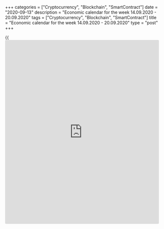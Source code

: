 +++
categories = ["Cryptocurrency", "Blockchain", "SmartContract"]
date = "2020-09-13"
description = "Economic calendar for the week 14.09.2020 - 20.09.2020"
tags = ["Cryptocurrency", "Blockchain", "SmartContract"]
title = "Economic calendar for the week 14.09.2020 - 20.09.2020"
type = "post"
+++

{{<iframe id="large-banner" src="https://www.bounty.group/#slide=20.0" width="100%" height="600" scrolling="no" style="border: 0px solid rgb(216, 221, 230); border-radius: 3px;">}}

September 13, 2020

September 13, 2020

Economic [calendar](https://www.fintechee.com/web-trader/) for the week 14.09.2020 – 20.09.2020Jana Kane

##  **Review of the main events of the Forex economic [calendar](https://www.fintechee.com/web-trader/) for the
next trading week (14.09.2020 – 20.09.2020)**

 **Trading on key Forex [news](https://www.letsplayfx.com/blog/forex-news-website/): next week we are expecting the publication
of important macro statistics from China, Great Britain, US, New
Zealand, Australia, Canada, as well as the result of the voting in the
British Parliament on Brexit and meetings of the central banks of Great
Britain, Japan, and the US.**

The dollar has strengthened, and the American stock indices have
declined by the end of last week, and, this is the second week of the
strengthening of the dollar and the fall of stock indices. Their inverse
correlation is still observed.

One of the most important events of the past week was the ECB meeting.
The central bankers decided to leave interest rates unchanged at 0.00%
(for major refinancing operations) and -0.50% (deposit rate). The ECB
also left the volume of asset purchases  under the PEPP program at 1.350
billion euros and confirmed its intention to continue buying assets
under this program until the end of June 2021. Euro quotes skyrocketed,
but only after it became known that ECB leaders believe that there is no
need to overreact to the euro's rise.

The EUR/USD pair rose to an intra-week high near 1.1917, but then
declined almost returning to last week's opening price near 1.1840.

Still, the dollar remains vulnerable amid the Fed's stimulus [policy](https://www.fintechee.com/policy/), the
steady progress of the US coronavirus pandemic and political uncertainty
ahead of the November presidential election, and its current gain can be
a correction after a sharp decline over the previous 4 months.

Next week, three of the world's largest central banks (Bank of England,
Bank of Japan and the Fed) will hold their regular meetings and decide
on the interest rates. Economists do not expect the leaders of these
banks to make any changes to the current monetary [policy](https://www.fintechee.com/policy/), although
unexpected decisions are also possible. Any movements or signals in the
direction of further easing of the policies of these banks will cause
increased volatility in the financial markets and weakening of GBP, JPY,
or USD, respectively.

Investors will also pay attention to the publication of important macro
statistics on China, UK, US, New Zealand, Australia, Canada, as well as
the results of the vote in the British parliament on Brexit scheduled
for Monday.

 **Traders should pay attention to the publication of the following
macro indicators:**

 ***during the coming week, new events may be added to the [calendar](https://www.fintechee.com/web-trader/) and
/ or some scheduled events may be canceled**

 ****** **GMT time**

###  **Monday, September 14**

###  **GBP Inflation report (exact time unknown)**

Head of the Bank of England and members of the Monetary Policy Committee
of the Bank of England will speak in parliament with comments on the
current economic situation and economic outlook. At this time, the
volatility in trading on the pound may rise sharply. Apart from GDP, one
of the main reference points for the Bank of England regarding the
prospects for monetary [policy](https://www.fintechee.com/policy/) in the UK is the inflation rate. If the
tone of the report is soft, the British stock market will gain support
and the pound will decline. Conversely, tough rhetoric of the Bank of
England representatives regarding inflation control implying an increase
in the interest rate in the UK will lead to the strengthening of the
pound.

###  **GBP Brexit vote in the British parliament (exact time unknown)**

British Prime Minister Johnson's press secretary said last week that the
country is still ready to make a deal with the EU. “We need to make
progress on the domestic market bill so that it can be included in the
law early next year,” he said. When asked if he thought parliament would
support the bill, he said he hoped parliament understood the importance
of preserving the domestic market.

Meanwhile, in relation to this law, the European Commission has already
addressed the British government with a warning that if the UK passes
the bill on the domestic market, it would be a serious violation of the
provisions of the Brexit treaty and the Northern Ireland Protocol and
urged the British government to abandon the provisions of the bill.

On Monday, the British parliament is likely to consider all [options](https://www.fixpro.org/post/options-liquidity/)
regarding the prospects for a Brexit deal with the EU. If parliament
approves this plan, the likelihood of a hard Brexit will increase
sharply, which will negatively affect the pound quotes.

###  **Tuesday, September 15**

###  **01:30 AUD Minutes of the September meeting of the RB of
Australia**

This document is published two weeks after the meeting and the decision
on the interest rate. If the RBA positively assesses the state of the
labor market in the country, the rate of GDP growth, and also shows a
hawkish attitude towards the inflation forecast in the economy, the
markets regard this as a higher probability of a rate hike at the next
meeting, which is a positive factor for the AUD. The bank's soft
rhetoric regarding, above all, inflation puts pressure on the AUD.

At its September meeting, the central bank kept its current monetary
[policy](https://www.fintechee.com/policy/) unchanged. The key interest rate of the RBA was kept at a record
low level of 0.25%, and the target yield on 3-year government bonds was
also left at the level of 0.25%. The decision to lower the rate and
determine the current target level of government bond yields was made at
the previous unscheduled RBA meeting on March 19 in order to support
businesses and Australian citizens amid the rapid spread of the
coronavirus pandemic. The country's government was also forced to
introduce a social distancing regime, suspend businesses and close
borders to international traffic.

“Substantial uncertainty remains about the short-term outlook for the
Australian economy,” Head of the RBA Philip Lowe said after the bank
meeting, adding that “the board will not raise rates until there is
progress towards full employment and confidence that inflation will
stabilize in the target range of 2-3%". In his opinion, "there are no
serious arguments in favor of tightening monetary [policy](https://www.fintechee.com/policy/) in the short
term," and "some time will pass before interest rates rise."

Nevertheless, if the published minutes contain unexpected information
concerning the issues of the RBA's monetary [policy](https://www.fintechee.com/policy/), the volatility in
the AUD quotes will increase.

###  **02:00** **CNY Retail Sales Index**

This index is published monthly by the National Bureau of Statistics of
China and measures the total retail sales and cash proceeds. The index
is often considered an indicator of consumer confidence and economic
well-being and reflects the health of the retail sector in the near
term. A rise in the index is usually positive for the CNY; a decrease in
the indicator will negatively affect CNY. The previous value of the
index (in annual [terms](https://www.fintechee.com/terms/)) was -1.1% (after an increase of +8% in the last
months of 2019 and a fall of -20.5% in January 2020). Outlook: In
August, retail sales in China fell by -1.4%, which indicates a weak
recovery after a strong fall in February-March this year. If the data
turns out to be even weaker, the CNY will decline.

###  **06:00 GBP Report on the average wages of the British for the last
3 months. Unemployment rate**

Every month, the UK Office for National Statistics (ONS) publishes a
report on average wages covering the last 3 months, with and and without
bonuses.

This report is a key short-term indicator of the dynamics of changes in
the level of wages of employees in the UK. Wages growth is positive for
the GBP, while a low reading is negative. Forecast: the September report
suggests that the average wages with bonuses decreased over the last
calculated 3 months (May-July) by -1.1% (against -1.2%, -0.3%, +1.0 %,
+2.4%, +2.8%, +3.1%, +2.9%, +3.2%, +3.2% in previous periods); without
bonuses - by -0.6% (against -0.2%, +0.7%, +1.7%, +2.7%, +2.9%, +3.1%,
+3.2%, +3.4%, +3.5% in previous periods). Thus, the indicator is
expected to be below the average values. If the data turns out to be
better than forecast, the pound is likely to strengthen in the foreign
exchange market in the short term. Data worse than expected will
negatively affect the pound.

Also at this time, the office publishes data on unemployment in the UK.
It is expected that in the 3 months from May to July, unemployment was
at the level of 3.9% (against 3.9%, 3.9%, 3.9%, 3.9%, 4.0%, 3.9% and
3.8% in previous periods). Since 2012, the UK unemployment rate has
steadily declined (from 8.0% in September 2012). This is a positive
factor for the pound, while unemployment growth is a negative factor.

If the data from the UK labor market turn out to be worse than the
forecast and / or the previous value, then the pound will be under
pressure.

In any case, at the time of the publication of data from the British
labor market, an increase in volatility in the pound quotes and on the
London Stock Exchange is expected.

###  **Wednesday, September 16**

###  **06:00 GBP Consumer Price Index. Core Consumer Price Index**

Consumer Price Index (CPI) reflects the dynamics of retail prices for a
group of goods and services that make up the British consumer basket.
CPI is a key indicator of inflation. Its publication causes active
movement of the pound in the foreign exchange market, as well as the
London Stock Exchange FTSE100 index.

In the previous reporting month (July), the growth in consumer inflation
(in annual [terms](https://www.fintechee.com/terms/)) amounted to 1.0%.

Forecast for August: +1.3% (annualized). This value is unlikely to
provide significant support to the pound. Indicator value below the
forecast could provoke a weakening of the pound, as low inflation will
force the Bank of England to adhere to a soft monetary [policy](https://www.fintechee.com/policy/).

Core CPI is published by the Office for National Statistics and
determines the price change of a selected basket of goods and services
(excluding food and energy) for a given period. It is a key indicator
for assessing inflation and changes in purchasing preferences. A
positive result strengthens the GBP, a negative result weakens it.

In July, Core CPI (in annual [terms](https://www.fintechee.com/terms/)) increased by +1.8%. The publication
of the indicator is likely to have a positive effect on the pound if its
value is higher than the forecast and the previous value. Outlook for
August: +1.4% (annualized). The indicator reading below the forecast and
previous values ​​may provoke a weakening of the pound.

###  **12:30 USD Retail sales (ex Autos). Retail control group**

This report (Core Retail Sales Ex Autos) reflects the total sales of
retailers of all sizes and types, excluding car dealerships. Changes in
retail sales are the main indicator of consumer spending. The report is
leading, and in the future the data may be strongly revised. A high
result strengthens the US dollar, a low one weakens it. A relative
decrease in the indicator may have a short-term negative impact on the
dollar, while an increase in the indicator will have a positive effect
on the USD. In the previous month (July), the indicator increased by
+1.9% (against a decline of -17.2% in April, -4.5% in March, -0.4% in
February).

Retail sales is the main indicator of consumer spending in the United
States showing changes in retail sales. The Retail Control Group metric
measures volume across the entire retail industry and is used to
calculate price indices for most products. A strong result strengthens
the US dollar, and vice versa, a weak report weakens the dollar. A
slight increase in indicators is unlikely to accelerate the growth of
the dollar. Data worse than the values ​​of the previous period (+1.4%
in July, +5.6% in June, +11% in May, -15.3% in April, +1.7% in March,
0.0% in January and in February) will negatively affect the dollar in
the short term.

###  **12:30 CAD Consumer Price Indices in Canada**

Core Consumer Price Index (Core CPI) from the Bank of Canada reflects
the dynamics of the retail prices of the corresponding basket of goods
and services (excluding fruits, vegetables, gasoline, fuel oil, natural
gas, mortgage interest, intercity transport, and tobacco products). The
target inflation rate for the Bank of Canada is in the range of 1-3%.
The rise in CPI is a harbinger of a rate hike and a positive factor for
the CAD. Core Consumer Price Index rose in July by +0.7% (in annual
[terms](https://www.fintechee.com/terms/)), in May - by +0.7%, and in April - by +1.2%. If the August data
turns out to be worse than the previous values, it will negatively
affect the CAD. Better-than-forecast data and above previous values
​​will strengthen the Canadian dollar.

Outlook for August: CPI will come out with a value of +0.9% (in annual
[terms](https://www.fintechee.com/terms/)).

###  **18:00 USD The Fed's decision on the interest rate. Summary of
Economic Projections from the US Federal Open Market Committee. The
Fed's Comments on Monetary Policy**

Following two meetings in March, the Fed cut its interest rate to 0.25%
from 1.75% in February and announced the allocation of $700 billion for
the purchase of US government bonds and mortgage-backed securities.
Subsequently, the Fed has repeatedly announced additional measures to
support the American economy and inject cheap liquidity into the
financial system. Usually, with the easing of monetary [policy](https://www.fintechee.com/policy/), the
national currency becomes cheaper and its quotations go down.

In recent months, the dollar has been declining as [investor](https://www.fintechee.com/tutorial-for-forex-trading/investor-mode/)s are
withdrawing funds from defensive assets, buying riskier and more
profitable assets of the stock market, which continues to grow despite
the threat of a second wave of the coronavirus epidemic and the
associated economic slowdown. The dollar's role as a defensive asset is
also declining.

The rate is widely expected to remain at 0.25% at this meeting. At the
end of May, the US Federal Reserve Chairman Jerome Powell said that he
was "satisfied with the current situation and the path we (at the Fed)
are now heading." "We are not close to any of our limits," - said
Powell, making it clear that the Fed intends to continue to support the
economy. Other Fed leaders have also repeatedly stated in recent days
that they are in favor of continuing the [policy](https://www.fintechee.com/policy/) of supporting the
American economy.

Nevertheless, during the period when the rate decision is published,
volatility may sharply grow throughout the financial market, primarily
in the American stock market and in dollar quotes, if the rate decision
differs from the forecast.

The FOMC Economic Projections include the Fed's report on inflation and
economic growth over the next 2 years and, just as important, shows the
individual views of the FOMC members on interest rates.

During the publication of the decision on the rate and the FOMC report,
a surge in volatility is expected throughout the financial market,
primarily in the American stock market and in dollar quotes.

Powell's comments may affect both short-term and long-term USD trading.
A more hawkish stance on the Fed's monetary [policy](https://www.fintechee.com/policy/) is seen as positive
and strengthens the US dollar, while a more cautious position is seen as
negative for the USD. Any hints by Powell about the possibility of
raising the interest rate will cause the dollar to strengthen and the
American stock markets to fall.

Investors want to hear him talk about the future plans of the Fed for
this and next year.

###  **18:30 USD Press Conference of the FOMC (Federal Open Market
Committee)**

The press conference of the US Federal Reserve Committee on Open Markets
lasts about an hour. In the first part, the ruling is read, followed by
a series of questions and answers that can increase market volatility.

Powell's comments may affect both short-term and long-term USD trading.
A more hawkish stance on the Fed's monetary [policy](https://www.fintechee.com/policy/) is seen as positive
and strengthens the US dollar, while a more cautious position is seen as
negative for the USD. Any hints by Powell about the possibility of
raising the interest rate will cause the dollar to strengthen and the
American stock markets to fall.

###  **22:45 NZD New Zealand GDP for Q2**

The release of this data will cause increased volatility in the NZD.
Despite the recent drop in commodity and agricultural prices (especially
dairy products, which is a major contributor to New Zealand's exports)
and the coronavirus pandemic hitting the global economy, it is likely
that New Zealand's Q2 GDP report will come out with negative indicators,
as it will reflect the situation in the economy, mainly after the first
wave of coronavirus, which affected New Zealand least of all compared to
other large economies.

GDP in the 2nd quarter of 2020 is expected to decline by -1.0% (previous
values ​​of -1.6%, +0.5% and +0.7%), but increased by +0.3% y / y
(previous values ​​-0.2% and +1.8% for the 4th quarter of 2019), which
is unlikely to have a favorable effect on the positions of the New
Zealand currency. If the data is better than forecast, the NZD will
strengthen. Data worse than forecast and previous values ​​could
negatively affect the NZD.

###  **Thursday, Spetember 17**

###  **01:30 AUD Employment rate. Unemployment rate**

Employment rate reflects the monthly change in the number of Australian
citizens employed. The growth of the indicator has a positive impact on
consumer spending, which stimulates economic growth. A high value is
positive for the AUD, while a low value is negative. Forecast: in
August, the number of employed Australian citizens increased by 40,000
(after falling in April by 594,300, in May - by 227,700 and an increase
by 114,700 in July).

Also at the same time, the Australian Bureau of Statistics will publish
a report on the unemployment rate - an indicator that assesses the ratio
of unemployed population to the total number of able-bodied citizens.
The growth of the indicator indicates the weakness of the labor market,
which leads to a weakening of the national economy. The decline in the
indicator is a positive factor for the AUD. Forecast: unemployment in
Australia in August was at 7.8% (against 7.5% in July, 7.4% in June,
5.2% in March, 5.1% in February). In general, the indicators cannot be
described as positive yet. However, in other large economies, the labor
market has deteriorated on an even larger scale due to the coronavirus.

The leaders of the RBA have repeatedly stated that, in addition to the
situation in international trade, the Australian economy and the central
bank's monetary [policy](https://www.fintechee.com/policy/) plans are influenced by the level of household
debt and expenditures, the growth of workers' wages, as well as the
state of the country's labor market.

In March 2020, the RB of Australia cut its key interest rate by 0.50% to
a new all-time low of 0.25% due to the coronavirus, which was the 5th
rate cut in the last year. In the opinion of the RBA management, an
unemployment rate of 4.5% or lower is required to raise wages and
accelerate inflation to the target range. Unemployment in the country is
not declining, and a return of inflation to the middle of the target
range of 2-3% is not even in the distant horizon.

The AUD is unlikely to react positively to the publication of data from
the country's labor market. If the values ​​of the indicators turn out
to be worse than forecast, the Australian dollar may significantly
decline in the short term. Better-than-expected data will strengthen the
AUD in the short term.

###  **03:00 JPY Bank of Japan's decision on interest rate. Bank of
Japan's press conference and comments on monetary [policy](https://www.fintechee.com/policy/)**

The Bank of Japan will decide on the interest rate. At the moment, the
main rate in Japan is in negative territory, amounting to -0.1%. Most
likely, the rate will remain the same. If it is reduced and deepens into
negative territory, such a decision will cause a sharp decline in the
yen in the foreign exchange market and an increase in the Japanese stock
market. In any case, during this period of time, a surge in volatility
is expected in trading in the yen and the Asian financial market.

In June and July, during its regular meetings, the Bank of Japan kept
the deposit rate at -0.1%, and the target level of 10-year bonds at 0%,
and kept the annual target level of [ETF](https://www.fixpro.org/post/etf-liquidity/) purchases at 12 trillion yen.
The Bank of Japan has expanded its business aid program to 110 trillion
yen from 75 trillion yen. Under this program, companies can obtain loans
without collateral and at a zero interest rate. The goal of the program
is to support commercial companies whose bankruptcy rates have
skyrocketed in Japan over the past month due to the coronavirus
pandemic. In a related statement, the Bank of Japan said that the bank's
management will continue to "increase the monetary base until inflation
is stable above 2%." “We will not hesitate to take additional easing
measures if necessary,” the bank also traditionally said in a statement.

During the press conference, head of the Bank of Japan Haruhiko Kuroda
will comment on the bank's monetary [policy](https://www.fintechee.com/policy/). The Bank of Japan continues
to adhere to its super-soft monetary [policy](https://www.fintechee.com/policy/). As Kuroda has stated on
several occasions, "it is appropriate for Japan to patiently continue
with its current loose monetary [policy](https://www.fintechee.com/policy/)." Markets usually react
noticeably to Kuroda's speeches. He will probably touch upon the topic
of monetary [policy](https://www.fintechee.com/policy/) during his speech, which will cause an increase in
volatility not only in the yen trade, but also throughout the Asian and
global financial markets.

If the bank's executives decide that the Japanese economy is stable and
the momentum of inflation towards the 2% target is not diminishing, they
will refrain from changing [policy](https://www.fintechee.com/policy/).

###  **06:00 JPY Press Conference of the Bank of Japan**

During the press conference, head of the Bank of Japan Haruhiko Kuroda
will comment on the bank's monetary [policy](https://www.fintechee.com/policy/). Despite the earlier measures
taken by the bank to stimulate the Japanese economy, inflation remains
low, production and consumption are falling, which negatively affects
export-oriented Japanese manufacturers. Markets usually react noticeably
to Kuroda's speeches. If he touches on the topic of monetary [policy](https://www.fintechee.com/policy/)
during his speech, volatility will increase not only in trading in the
yen, but throughout the Asian and global financial markets.

###  **11:00 GBP Bank of England's decision on interest rate. Bank of
England's meeting minutes. Planned volume of asset purchases by the Bank
of England. Monetary Policy Report.**

In March (11 March and 19 March), during its extraordinary meetings, the
Bank of England cut its interest rate twice, bringing it to the level of
0.1%, and announced its intention to purchase UK government bonds in the
amount of 200 billion British pounds in an attempt to counteract
economic damage from the coronavirus pandemic. The central bank
announced that it would increase its bond portfolio to £645 billion,
then to £745 billion from £445 billion at the time. "The current
situation is completely unprecedented," the new Head of the Bank of
England Andrew Bailey said at a press conference following the March 19
emergency meeting. Bailey said he expects a sharp economic contraction
due to the coronavirus, and the Bank of England stands ready to take
further stimulus measures if necessary. “No, we are not done yet,” he
said. Based on these statements by Andrew Bailey, it is fair to expect
further actions from the Bank of England in the direction of easing its
monetary [policy](https://www.fintechee.com/policy/). It is possible that at this meeting on September 17,
the Bank of England will again undertake them, increasing the volume of
purchases of bonds or lowering the interest rate. Although, most
economists believe that the Bank of England will refrain from changing
the current monetary [policy](https://www.fintechee.com/policy/) for now.

Also at this time, the minutes of the Monetary Policy Committee (MPC) of
the Bank of England are published with the distribution of votes "for"
and "against" raising / lowering the interest rate. The main risks for
the UK after Brexit are associated with expectations of a slowdown in
the country's economic growth, as well as with a large current account
deficit in the UK balance of payments.

The intrigue about the further actions of the Bank of England remains.
And in trading the pound and the FTSE100 index, a lot of trading
opportunities will be there during the period of publication of the
bank's decision on rates.

Also at the same time, the Bank of England's monetary [policy](https://www.fintechee.com/policy/) report will
be published, containing an assessment of the economic outlook. At this
time, the volatility in the pound quotes may rise sharply. Apart from
GDP, one of the main reference points for the Bank of England regarding
the prospects for monetary [policy](https://www.fintechee.com/policy/) in the UK is the inflation rate. If
the tone of the report is soft, the British stock market will gain
support and the pound will decline. Conversely, the report's tough
rhetoric on curbing inflation, implying an increase in interest rates in
the UK, will strengthen the pound.

###  **Friday, September 18**

###  **12:30 CAD Retail Sales Index**

Retail Sales Index is published monthly by Statistics Canada and
estimates total retail sales. The index is often considered an indicator
of consumer confidence and reflects the health of the retail sector in
the near term. A rise in the index is usually positive for the CAD; a
decrease in the indicator will negatively affect the CAD. The previous
value of the index (in June) was +23.7% after falling in March by -9.9%
and growing in May by +18.7%. If the data for July turns out to be
weaker than the previous value, the CAD may decline in the short term.
Forecast for July: +24.5%.

###  **14:00 USD University of Michigan Consumer Sentiment Index
(preliminary release)**

This indicator reflects the confidence of American consumers in the
country's economic development. A high level indicates economic growth,
while a low level indicates stagnation. Previous indicator values: 99.8
in January, 101.1 in February, 89.1 in March, 71.8 in April, 72.3 in
May, 78.1 in June, 72.5 in July, 74.1 in August. An increase in the
indicator will strengthen the USD, while a decrease in the value will
weaken the dollar. This indicator is expected to be released in
September with a value of 76.0. There is still a weak trend towards a
gradual recovery in the growth of the indicator. Poor data may
negatively affect the dollar in the short term.

## Price chart of EURUSD in real time mode

The content of this article reflects the author’s opinion and does not
necessarily reflect the official position of LiteForex. The material
published on this page is provided for informational purposes only and
should not be considered as the provision of investment advice for the
purposes of Directive 2004/39/EC.

Rate this article:

{{value}}

( {{count}} {{title}} )